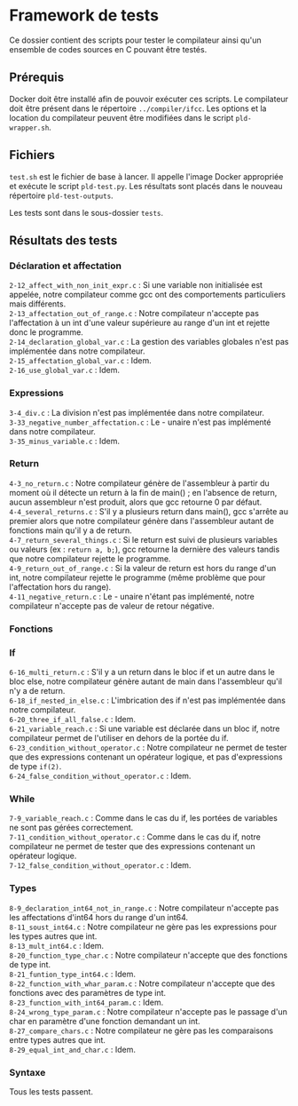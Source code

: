 # Framework de tests

Ce dossier contient des scripts pour tester le compilateur ainsi qu'un ensemble de codes sources en C pouvant être testés.

## Prérequis

Docker doit être installé afin de pouvoir exécuter ces scripts. Le compilateur doit être présent dans le répertoire `../compiler/ifcc`. Les options et la location du compilateur peuvent être modifiées dans le script `pld-wrapper.sh`.

## Fichiers

`test.sh` est le fichier de base à lancer. Il appelle l'image Docker appropriée et exécute le script `pld-test.py`. Les résultats sont placés dans le nouveau répertoire `pld-test-outputs`.

Les tests sont dans le sous-dossier `tests`.

## Résultats des tests

### Déclaration et affectation

`2-12_affect_with_non_init_expr.c` : Si une variable non initialisée est appelée, notre compilateur comme gcc ont des comportements particuliers mais différents.   
`2-13_affectation_out_of_range.c` : Notre compilateur n'accepte pas l'affectation à un int d'une valeur supérieure au range d'un int et rejette donc le programme.   
`2-14_declaration_global_var.c` : La gestion des variables globales n'est pas implémentée dans notre compilateur.   
`2-15_affectation_global_var.c` : Idem.   
`2-16_use_global_var.c` : Idem.   

### Expressions

`3-4_div.c` : La division n'est pas implémentée dans notre compilateur.   
`3-33_negative_number_affectation.c` : Le - unaire n'est pas implémenté dans notre compilateur.   
`3-35_minus_variable.c` : Idem.   

### Return

`4-3_no_return.c` : Notre compilateur génère de l'assembleur à partir du moment où il détecte un return à la fin de main() ; en l'absence de return, aucun assembleur n'est produit, alors que gcc retourne 0 par défaut.   
`4-4_several_returns.c` : S'il y a plusieurs return dans main(), gcc s'arrête au premier alors que notre compilateur génère dans l'assembleur autant de fonctions main qu'il y a de return.   
`4-7_return_several_things.c` : Si le return est suivi de plusieurs variables ou valeurs (ex : `return a, b;`), gcc retourne la dernière des valeurs tandis que notre compilateur rejette le programme.   
`4-9_return_out_of_range.c` : Si la valeur de return est hors du range d'un int, notre compilateur rejette le programme (même problème que pour l'affectation hors du range).   
`4-11_negative_return.c` : Le - unaire n'étant pas implémenté, notre compilateur n'accepte pas de valeur de retour négative.   

### Fonctions

### If

`6-16_multi_return.c` : S'il y a un return dans le bloc if et un autre dans le bloc else, notre compilateur génère autant de main dans l'assembleur qu'il n'y a de return.   
`6-18_if_nested_in_else.c` : L'imbrication des if n'est pas implémentée dans notre compilateur.   
`6-20_three_if_all_false.c` : Idem.   
`6-21_variable_reach.c` : Si une variable est déclarée dans un bloc if, notre compilateur permet de l'utiliser en dehors de la portée du if.   
`6-23_condition_without_operator.c` : Notre compilateur ne permet de tester que des expressions contenant un opérateur logique, et pas d'expressions de type `if(2)`.   
`6-24_false_condition_without_operator.c` : Idem.   

### While

`7-9_variable_reach.c` : Comme dans le cas du if, les portées de variables ne sont pas gérées correctement.   
`7-11_condition_without_operator.c` : Comme dans le cas du if, notre compilateur ne permet de tester que des expressions contenant un opérateur logique.   
`7-12_false_condition_without_operator.c` : Idem.   

### Types

`8-9_declaration_int64_not_in_range.c` : Notre compilateur n'accepte pas les affectations d'int64 hors du range d'un int64.   
`8-11_soust_int64.c` : Notre compilateur ne gère pas les expressions pour les types autres que int.   
`8-13_mult_int64.c` : Idem.   
`8-20_function_type_char.c` : Notre compilateur n'accepte que des fonctions de type int.   
`8-21_funtion_type_int64.c` : Idem.   
`8-22_function_with_whar_param.c` : Notre compilateur n'accepte que des fonctions avec des paramètres de type int.   
`8-23_function_with_int64_param.c` : Idem.   
`8-24_wrong_type_param.c` : Notre compilateur n'accepte pas le passage d'un char en paramètre d'une fonction demandant un int.   
`8-27_compare_chars.c` : Notre compilateur ne gère pas les comparaisons entre types autres que int.   
`8-29_equal_int_and_char.c` : Idem.   

### Syntaxe

Tous les tests passent.   